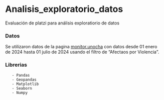 # Analisis_exploratorio_datos
Evaluación de platzi para análisis exploratiorio de datos

### Datos

Se utilizaron datos de la pagina [monitor.unocha]("https://monitor.unocha.org/colombia") con datos desde 01 enero de 2024 hasta 01 julio de 2024 usando el filtro de “Afectaos por Violencia”.

### Librerias 
       - Pandas
       - Geopandas 
       - Matplotlib
       - Seaborn
       - Numpy